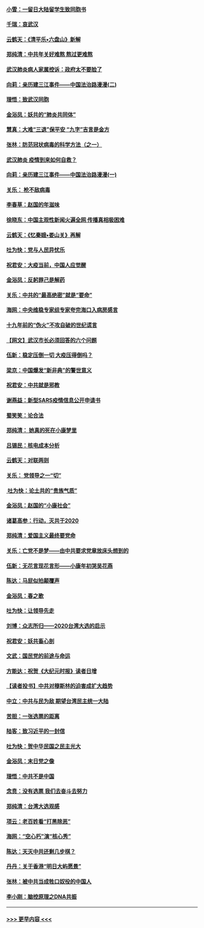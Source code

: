 #### [小雪：一留日大陆留学生致同胞书](../pages/nsc993/n11834624.md?t=01312133) 
#### [千瑞：哀武汉](../pages/nsc993/n11833647.md?t=01312133) 
#### [云鹤天：《清平乐▪六盘山》新解](../pages/nsc993/n11833611.md?t=01312133) 
#### [郑纯清：中共年关好难熬 熬过更难熬](../pages/nsc993/n11833489.md?t=01312133) 
#### [武汉肺炎病人家属控诉：政府太不要脸了](../pages/nsc993/n11833205.md?t=01312133) 
#### [向莉：亲历建三江事件——中国法治路漫漫(二)](../pages/nsc993/n11829102.md?t=01312133) 
#### [理悟：致武汉同胞](../pages/nsc993/n11831522.md?t=01312133) 
#### [金浴凤：妖共的“肺炎共同体”](../pages/nsc993/n11829448.md?t=01312133) 
#### [慧真：大难“三退”保平安 “九字”吉言是金方](../pages/nsc993/n11829501.md?t=01312133) 
#### [张林：防范冠状病毒的科学方法（之一）](../pages/nsc993/n11828618.md?t=01312133) 
#### [武汉肺炎 疫情到来如何自救？](../pages/nsc993/n11827632.md?t=01312133) 
#### [向莉：亲历建三江事件——中国法治路漫漫(一)](../pages/nsc993/n11827190.md?t=01312133) 
#### [关乐： 枪不敌病毒](../pages/nsc993/n11826746.md?t=01312133) 
#### [李春草：赵国的年滋味](../pages/nsc993/n11826321.md?t=01312133) 
#### [徐晓东：中国主观性新闻火遍全网 传播真相极困难](../pages/nsc993/n11826508.md?t=01312133) 
#### [云鹤天：《忆秦娥▪娄山关》再解](../pages/nsc993/n11824682.md?t=01312133) 
#### [吐为快：党与人民异忧乐](../pages/nsc993/n11824660.md?t=01312133) 
#### [祝君安：大疫当前，中国人应觉醒](../pages/nsc993/n11821946.md?t=01312133) 
#### [金浴凤：反躬罪己是解药](../pages/nsc993/n11820280.md?t=01312133) 
#### [关乐：中共的“最高绝密”就是“要命”](../pages/nsc993/n11816946.md?t=01312133) 
#### [海网：中央维稳专家组专家夸完海口入病房感言](../pages/nsc993/n11815138.md?t=01312133) 
#### [十九年前的“伪火”不攻自破的世纪谎言](../pages/nsc993/n11813238.md?t=01312133) 
#### [【网文】武汉市长必须回答的六个问题](../pages/nsc993/n11813848.md?t=01312133) 
#### [伍新：稳定压倒一切 大疫压得倒吗？](../pages/nsc993/n11812634.md?t=01312133) 
#### [梁京：中国爆发“新非典”的警世意义](../pages/nsc993/n11812554.md?t=01312133) 
#### [祝君安：中共就是邪教](../pages/nsc993/n11812431.md?t=01312133) 
#### [谢燕益：新型SARS疫情信息公开申请书](../pages/nsc993/n11808840.md?t=01312133) 
#### [蜀笑笑：论合法](../pages/nsc993/n11808064.md?t=01312133) 
#### [郑纯清： 她真的死在小康梦里](../pages/nsc993/n11806623.md?t=01312133) 
#### [吕锡民：核电成本分析](../pages/nsc993/n11806284.md?t=01312133) 
#### [云鹤天：对联两则](../pages/nsc993/n11805957.md?t=01312133) 
#### [关乐： 党领导之一“切”](../pages/nsc993/n11804505.md?t=01312133) 
#### [ 吐为快：论土共的“贵族气质”](../pages/nsc993/n11804490.md?t=01312133) 
#### [金浴凤：赵国的“小康社会”](../pages/nsc993/n11804452.md?t=01312133) 
#### [诸葛高参：行动，灭共于2020](../pages/nsc993/n11804120.md?t=01312133) 
#### [郑纯清：爱国主义最终要党命](../pages/nsc993/n11802197.md?t=01312133) 
#### [关乐：亡党不是梦——由中共要求党章放床头想到的](../pages/nsc993/n11802156.md?t=01312133) 
#### [伍新：无花言现花言形——小康年初哭吴花燕](../pages/nsc993/n11800044.md?t=01312133) 
#### [陈达：马屁似拍颠覆声](../pages/nsc993/n11800010.md?t=01312133) 
#### [金浴凤：春之歌](../pages/nsc993/n11797687.md?t=01312133) 
#### [吐为快：让领导先走](../pages/nsc993/n11797512.md?t=01312133) 
#### [刘博：众志所归——2020台湾大选的启示](../pages/nsc993/n11796878.md?t=01312133) 
#### [祝君安：妖共畜心剖](../pages/nsc993/n11794273.md?t=01312133) 
#### [文武：国民党的前途与命运](../pages/nsc993/n11794198.md?t=01312133) 
#### [方能达：祝贺《大纪元时报》读者日增](../pages/nsc993/n11793807.md?t=01312133) 
#### [【读者投书】中共对穆斯林的迫害成扩大趋势](../pages/nsc993/n11791371.md?t=01312133) 
#### [中立：中共与民为敌 期望台湾民主统一大陆](../pages/nsc993/n11790392.md?t=01312133) 
#### [苦胆：一张选票的距离](../pages/nsc993/n11788914.md?t=01312133) 
#### [陆客：致习近平的一封信](../pages/nsc993/n11788867.md?t=01312133) 
#### [吐为快：贺中华民国之民主光大](../pages/nsc993/n11788618.md?t=01312133) 
#### [金浴凤：末日党之像](../pages/nsc993/n11787475.md?t=01312133) 
#### [理悟：中共不是中国](../pages/nsc993/n11787463.md?t=01312133) 
#### [念贲：没有选票  我们去奋斗去努力](../pages/nsc993/n11787398.md?t=01312133) 
#### [郑纯清：台湾大选观感](../pages/nsc993/n11786210.md?t=01312133) 
#### [项云：老百姓看“打黑除恶”](../pages/nsc993/n11785398.md?t=01312133) 
#### [海网：“空心朽”演“核心秀”](../pages/nsc993/n11783874.md?t=01312133) 
#### [陈达：天灭中共还剩几步棋？](../pages/nsc993/n11783719.md?t=01312133) 
#### [丹丹：关于香港“明日大屿愿景”](../pages/nsc993/n11783273.md?t=01312133) 
#### [张林：被中共当成牲口奴役的中国人](../pages/nsc993/n11782397.md?t=01312133) 
#### [李小刚：脑控原理之DNA共振](../pages/nsc993/n11780962.md?t=01312133) 

----
#### [ >>> 更早内容 <<< ](../indexes/nsc993-earlier.md)
